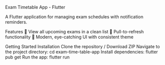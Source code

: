 Exam Timetable App - Flutter

A Flutter application for managing exam schedules with notification reminders.

Features
📅 View all upcoming exams in a clean list
🔄 Pull-to-refresh functionality
🎨 Modern, eye-catching UI with consistent theme

Getting Started
Installation
Clone the repository / Download ZIP
Navigate to the project directory:
  cd exam-time-table-app
Install dependencies:
  flutter pub get
Run the app:
  flutter run
